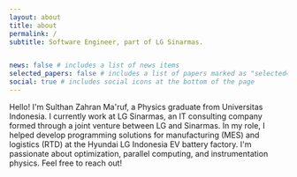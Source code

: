 ```yaml
---
layout: about
title: about
permalink: /
subtitle: Software Engineer, part of LG Sinarmas.


news: false # includes a list of news items
selected_papers: false # includes a list of papers marked as "selected={true}"
social: true # includes social icons at the bottom of the page
---
```


Hello! I'm Sulthan Zahran Ma'ruf, a Physics graduate from Universitas Indonesia. I currently work at LG Sinarmas, an IT consulting company formed through a joint venture between LG and Sinarmas. In my role, I helped develop programming solutions for manufacturing (MES) and logistics (RTD) at the Hyundai LG Indonesia EV battery factory. I'm passionate about optimization, parallel computing, and instrumentation physics. Feel free to reach out!
